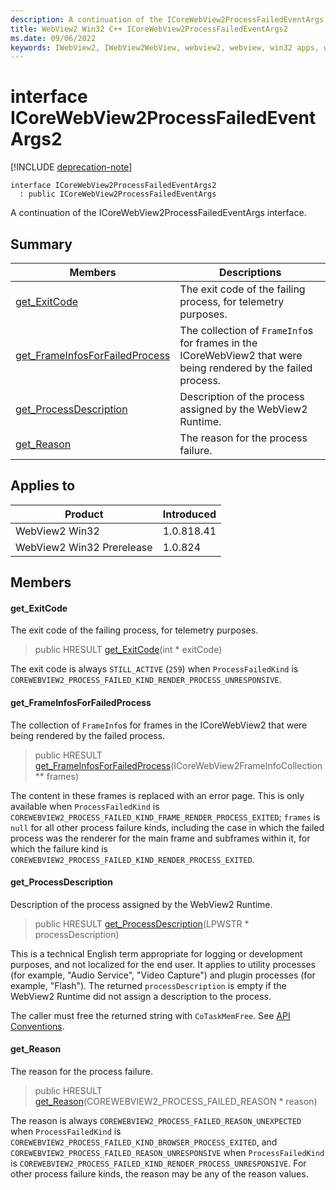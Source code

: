 ```yaml
---
description: A continuation of the ICoreWebView2ProcessFailedEventArgs interface.
title: WebView2 Win32 C++ ICoreWebView2ProcessFailedEventArgs2
ms.date: 09/06/2022
keywords: IWebView2, IWebView2WebView, webview2, webview, win32 apps, win32, edge, ICoreWebView2, ICoreWebView2Controller, browser control, edge html, ICoreWebView2ProcessFailedEventArgs2
---
```


# interface ICoreWebView2ProcessFailedEventArgs2

[!INCLUDE [deprecation-note](../includes/deprecation-note.md)]

```
interface ICoreWebView2ProcessFailedEventArgs2
  : public ICoreWebView2ProcessFailedEventArgs
```

A continuation of the ICoreWebView2ProcessFailedEventArgs interface.

## Summary

 Members                        | Descriptions
--------------------------------|---------------------------------------------
[get_ExitCode](#get_exitcode) | The exit code of the failing process, for telemetry purposes.
[get_FrameInfosForFailedProcess](#get_frameinfosforfailedprocess) | The collection of `FrameInfo`s for frames in the ICoreWebView2 that were being rendered by the failed process.
[get_ProcessDescription](#get_processdescription) | Description of the process assigned by the WebView2 Runtime.
[get_Reason](#get_reason) | The reason for the process failure.

## Applies to

Product                         | Introduced
--------------------------------|---------------------------------------------
WebView2 Win32            |    1.0.818.41
WebView2 Win32 Prerelease |    1.0.824

## Members

#### get_ExitCode

The exit code of the failing process, for telemetry purposes.

> public HRESULT [get_ExitCode](#get_exitcode)(int * exitCode)

The exit code is always `STILL_ACTIVE` (`259`) when `ProcessFailedKind` is `COREWEBVIEW2_PROCESS_FAILED_KIND_RENDER_PROCESS_UNRESPONSIVE`.

#### get_FrameInfosForFailedProcess

The collection of `FrameInfo`s for frames in the ICoreWebView2 that were being rendered by the failed process.

> public HRESULT [get_FrameInfosForFailedProcess](#get_frameinfosforfailedprocess)(ICoreWebView2FrameInfoCollection ** frames)

The content in these frames is replaced with an error page. This is only available when `ProcessFailedKind` is `COREWEBVIEW2_PROCESS_FAILED_KIND_FRAME_RENDER_PROCESS_EXITED`; `frames` is `null` for all other process failure kinds, including the case in which the failed process was the renderer for the main frame and subframes within it, for which the failure kind is `COREWEBVIEW2_PROCESS_FAILED_KIND_RENDER_PROCESS_EXITED`.

#### get_ProcessDescription

Description of the process assigned by the WebView2 Runtime.

> public HRESULT [get_ProcessDescription](#get_processdescription)(LPWSTR * processDescription)

This is a technical English term appropriate for logging or development purposes, and not localized for the end user. It applies to utility processes (for example, "Audio Service", "Video Capture") and plugin processes (for example, "Flash"). The returned `processDescription` is empty if the WebView2 Runtime did not assign a description to the process.

The caller must free the returned string with `CoTaskMemFree`. See [API Conventions](/microsoft-edge/webview2/concepts/win32-api-conventions#strings).

#### get_Reason

The reason for the process failure.

> public HRESULT [get_Reason](#get_reason)(COREWEBVIEW2_PROCESS_FAILED_REASON * reason)

The reason is always `COREWEBVIEW2_PROCESS_FAILED_REASON_UNEXPECTED` when `ProcessFailedKind` is `COREWEBVIEW2_PROCESS_FAILED_KIND_BROWSER_PROCESS_EXITED`, and `COREWEBVIEW2_PROCESS_FAILED_REASON_UNRESPONSIVE` when `ProcessFailedKind` is `COREWEBVIEW2_PROCESS_FAILED_KIND_RENDER_PROCESS_UNRESPONSIVE`. For other process failure kinds, the reason may be any of the reason values.

